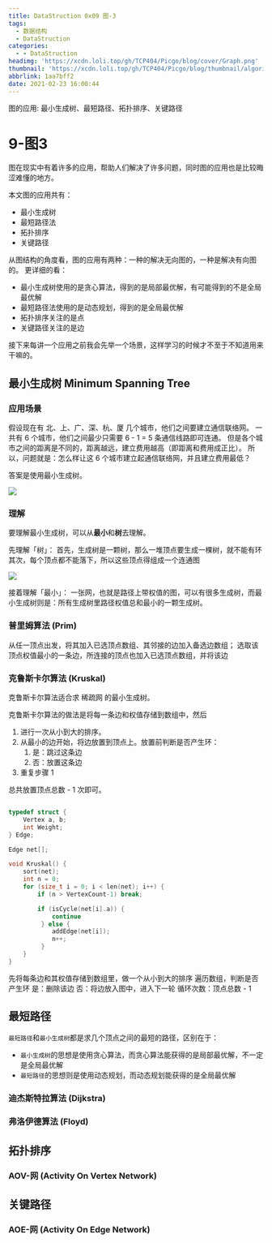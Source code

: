 ```yaml
---
title: DataStruction 0x09 图-3
tags:
  - 数据结构
  - DataStruction
categories:
  - - DataStruction
headimg: 'https://xcdn.loli.top/gh/TCP404/Picgo/blog/cover/Graph.png'
thumbnail: 'https://xcdn.loli.top/gh/TCP404/Picgo/blog/thumbnail/algorithms.png'
abbrlink: 1aa7bff2
date: 2021-02-23 16:00:44
---
```


图的应用: 最小生成树、最短路径、拓扑排序、关键路径

<!--more-->

# 9-图3

图在现实中有着许多的应用，帮助人们解决了许多问题，同时图的应用也是比较晦涩难懂的地方。

本文图的应用共有：
- 最小生成树
- 最短路径法
- 拓扑排序
- 关键路径

从图结构的角度看，图的应用有两种：一种的解决无向图的，一种是解决有向图的。
更详细的看：
- 最小生成树使用的是贪心算法，得到的是局部最优解，有可能得到的不是全局最优解
- 最短路径法使用的是动态规划，得到的是全局最优解
- 拓扑排序关注的是点
- 关键路径关注的是边



接下来每讲一个应用之前我会先举一个场景，这样学习的时候才不至于不知道用来干嘛的。

## 最小生成树 Minimum Spanning Tree

### 应用场景
假设现在有 北、上、广、深、杭、厦 几个城市，他们之间要建立通信联络网。
一共有 6 个城市，他们之间最少只需要 6 - 1 = 5 条通信线路即可连通。
但是各个城市之间的距离是不同的，距离越远，建立费用越高（即距离和费用成正比）。
所以，问题就是：怎么样让这 6 个城市建立起通信联络网，并且建立费用最低？

答案是使用最小生成树。

![](https://xcdn.loli.top/gh/TCP404/Picgo/blog/illustration-pic/DataStruction/20210715201359.png)

### 理解

要理解最小生成树，可以从**最小**和**树**去理解。

先理解「树」：
首先，生成树是一颗树，那么一堆顶点要生成一棵树，就不能有环
其次，每个顶点都不能落下，所以这些顶点得组成一个连通图

![](https://xcdn.loli.top/gh/TCP404/Picgo/blog/illustration-pic/DataStruction/20210715172624.png)

接着理解「最小」：
一张网，也就是路径上带权值的图，可以有很多生成树，而最小生成树则是：所有生成树里路径权值总和最小的一颗生成树。

### 普里姆算法 (Prim)

从任一顶点出发，将其加入已选顶点数组、其邻接的边加入备选边数组；
选取该顶点权值最小的一条边，所连接的顶点也加入已选顶点数组，并将该边




### 克鲁斯卡尔算法 (Kruskal)

克鲁斯卡尔算法适合求 稀疏网 的最小生成树。

克鲁斯卡尔算法的做法是将每一条边和权值存储到数组中，然后
1. 进行一次从小到大的排序。
2. 从最小的边开始，将边放置到顶点上。放置前判断是否产生环：
   1. 是：跳过这条边
   2. 否：放置这条边
3. 重复步骤 1

总共放置顶点总数 - 1 次即可。

```c

typedef struct {
    Vertex a, b;
    int Weight;
} Edge;

Edge net[];

void Kruskal() {
    sort(net);
    int n = 0;
    for (size_t i = 0; i < len(net); i++) {
        if (n > VertexCount-1) break;

        if (isCycle(net[i].a)) {
            continue
         } else {
            addEdge(net[i]);
            n++;
         }
    }
}
```

先将每条边和其权值存储到数组里，做一个从小到大的排序
遍历数组，判断是否产生环
    是：删除该边
    否：将边放入图中，进入下一轮
    循环次数：顶点总数 - 1






## 最短路径

`最短路径`和`最小生成树`都是求几个顶点之间的最短的路径，区别在于：
- `最小生成树`的思想是使用贪心算法，而贪心算法能获得的是局部最优解，不一定是全局最优解
- `最短路径`的思想则是使用动态规划，而动态规划能获得的是全局最优解



### 迪杰斯特拉算法 (Dijkstra)


### 弗洛伊德算法 (Floyd)



## 拓扑排序

### AOV-网 (Activity On Vertex Network)


## 关键路径

### AOE-网 (Activity On Edge Network)



